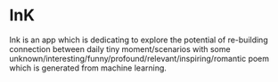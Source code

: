 # InK
Ink is an app which is dedicating to explore the potential of re-building connection between daily tiny moment/scenarios with some unknown/interesting/funny/profound/relevant/inspiring/romantic poem which is generated from machine learning.   
